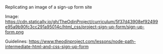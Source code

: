 Replicating an image of a sign-up form site

Image: https://cdn.statically.io/gh/TheOdinProject/curriculum/5f37d43908ef92499e95a9b90fc3cc291a95014c/html_css/project-sign-up-form/sign-up-form.png

Guidelines: https://www.theodinproject.com/lessons/node-path-intermediate-html-and-css-sign-up-form